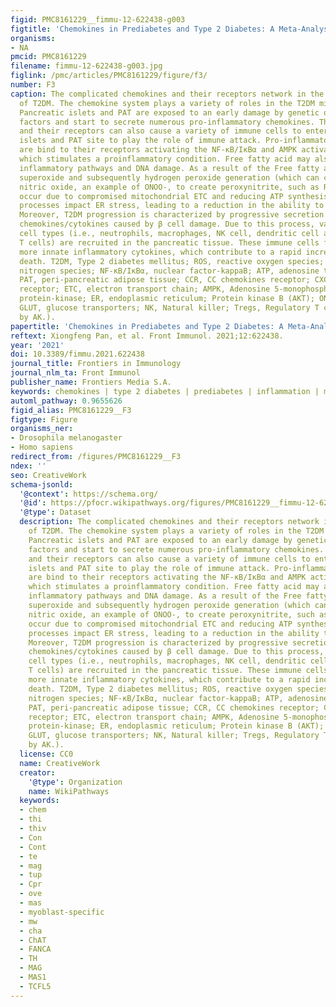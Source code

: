```yaml
---
figid: PMC8161229__fimmu-12-622438-g003
figtitle: 'Chemokines in Prediabetes and Type 2 Diabetes: A Meta-Analysis'
organisms:
- NA
pmcid: PMC8161229
filename: fimmu-12-622438-g003.jpg
figlink: /pmc/articles/PMC8161229/figure/f3/
number: F3
caption: The complicated chemokines and their receptors network in the microenvironment
  of T2DM. The chemokine system plays a variety of roles in the T2DM microenvironment.
  Pancreatic islets and PAT are exposed to an early damage by genetic or environmental
  factors and start to secrete numerous pro-inflammatory chemokines. The chemokines
  and their receptors can also cause a variety of immune cells to enter the pancreatic
  islets and PAT site to play the role of immune attack. Pro-inflammatory chemokines
  are bind to their receptors activating the NF-κB/IκBα and AMPK activation pathway,
  which stimulates a proinflammatory condition. Free fatty acid may also activate
  inflammatory pathways and DNA damage. As a result of the Free fatty acid dysfunction,
  superoxide and subsequently hydrogen peroxide generation (which can combine with
  nitric oxide, an example of ONOO-, to create peroxynitrite, such as ROS/RNS) may
  occur due to compromised mitochondrial ETC and reducing ATP synthesis. All these
  processes impact ER stress, leading to a reduction in the ability to secrete insulin.
  Moreover, T2DM progression is characterized by progressive secretion of pro-inflammatory
  chemokines/cytokines caused by β cell damage. Due to this process, various immune
  cell types (i.e., neutrophils, macrophages, NK cell, dendritic cell and specifically
  T cells) are recruited in the pancreatic tissue. These immune cells further release
  more innate inflammatory cytokines, which contribute to a rapid increase β cell
  death. T2DM, Type 2 diabetes mellitus; ROS, reactive oxygen species; RNS, reactive
  nitrogen species; NF-κB/IκBα, nuclear factor-kappaB; ATP, adenosine triphosphate;
  PAT, peri-pancreatic adipose tissue; CCR, CC chemokines receptor; CXCR, CXC chemokines
  receptor; ETC, electron transport chain; AMPK, Adenosine 5-monophosphate activated
  protein-kinase; ER, endoplasmic reticulum; Protein kinase B (AKT); ONOO-, peroxynitrite;
  GLUT, glucose transporters; NK, Natural killer; Tregs, Regulatory T cells. (Drawn
  by AK.).
papertitle: 'Chemokines in Prediabetes and Type 2 Diabetes: A Meta-Analysis.'
reftext: Xiongfeng Pan, et al. Front Immunol. 2021;12:622438.
year: '2021'
doi: 10.3389/fimmu.2021.622438
journal_title: Frontiers in Immunology
journal_nlm_ta: Front Immunol
publisher_name: Frontiers Media S.A.
keywords: chemokines | type 2 diabetes | prediabetes | inflammation | meta-analysis
automl_pathway: 0.9655626
figid_alias: PMC8161229__F3
figtype: Figure
organisms_ner:
- Drosophila melanogaster
- Homo sapiens
redirect_from: /figures/PMC8161229__F3
ndex: ''
seo: CreativeWork
schema-jsonld:
  '@context': https://schema.org/
  '@id': https://pfocr.wikipathways.org/figures/PMC8161229__fimmu-12-622438-g003.html
  '@type': Dataset
  description: The complicated chemokines and their receptors network in the microenvironment
    of T2DM. The chemokine system plays a variety of roles in the T2DM microenvironment.
    Pancreatic islets and PAT are exposed to an early damage by genetic or environmental
    factors and start to secrete numerous pro-inflammatory chemokines. The chemokines
    and their receptors can also cause a variety of immune cells to enter the pancreatic
    islets and PAT site to play the role of immune attack. Pro-inflammatory chemokines
    are bind to their receptors activating the NF-κB/IκBα and AMPK activation pathway,
    which stimulates a proinflammatory condition. Free fatty acid may also activate
    inflammatory pathways and DNA damage. As a result of the Free fatty acid dysfunction,
    superoxide and subsequently hydrogen peroxide generation (which can combine with
    nitric oxide, an example of ONOO-, to create peroxynitrite, such as ROS/RNS) may
    occur due to compromised mitochondrial ETC and reducing ATP synthesis. All these
    processes impact ER stress, leading to a reduction in the ability to secrete insulin.
    Moreover, T2DM progression is characterized by progressive secretion of pro-inflammatory
    chemokines/cytokines caused by β cell damage. Due to this process, various immune
    cell types (i.e., neutrophils, macrophages, NK cell, dendritic cell and specifically
    T cells) are recruited in the pancreatic tissue. These immune cells further release
    more innate inflammatory cytokines, which contribute to a rapid increase β cell
    death. T2DM, Type 2 diabetes mellitus; ROS, reactive oxygen species; RNS, reactive
    nitrogen species; NF-κB/IκBα, nuclear factor-kappaB; ATP, adenosine triphosphate;
    PAT, peri-pancreatic adipose tissue; CCR, CC chemokines receptor; CXCR, CXC chemokines
    receptor; ETC, electron transport chain; AMPK, Adenosine 5-monophosphate activated
    protein-kinase; ER, endoplasmic reticulum; Protein kinase B (AKT); ONOO-, peroxynitrite;
    GLUT, glucose transporters; NK, Natural killer; Tregs, Regulatory T cells. (Drawn
    by AK.).
  license: CC0
  name: CreativeWork
  creator:
    '@type': Organization
    name: WikiPathways
  keywords:
  - chem
  - thi
  - thiv
  - Con
  - Cont
  - te
  - mag
  - tup
  - Cpr
  - ove
  - mas
  - myoblast-specific
  - mw
  - cha
  - ChAT
  - FANCA
  - TH
  - MAG
  - MAS1
  - TCFL5
---
```

